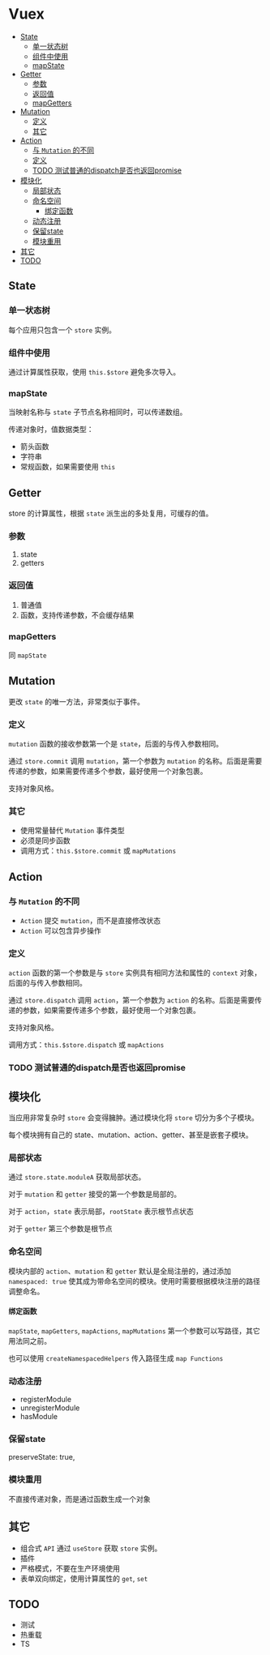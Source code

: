 # Vuex

- [State](#state)
  - [单一状态树](#单一状态树)
  - [组件中使用](#组件中使用)
  - [mapState](#mapstate)
- [Getter](#getter)
  - [参数](#参数)
  - [返回值](#返回值)
  - [mapGetters](#mapgetters)
- [Mutation](#mutation)
  - [定义](#定义)
  - [其它](#其它)
- [Action](#action)
  - [与 `Mutation` 的不同](#与-mutation-的不同)
  - [定义](#定义-1)
  - [TODO 测试普通的dispatch是否也返回promise](#todo-测试普通的dispatch是否也返回promise)
- [模块化](#模块化)
  - [局部状态](#局部状态)
  - [命名空间](#命名空间)
    - [绑定函数](#绑定函数)
  - [动态注册](#动态注册)
  - [保留state](#保留state)
  - [模块重用](#模块重用)
- [其它](#其它-1)
- [TODO](#todo)

## State

### 单一状态树

每个应用只包含一个 `store` 实例。

### 组件中使用

通过计算属性获取，使用 `this.$store` 避免多次导入。

### mapState

当映射名称与 `state` 子节点名称相同时，可以传递数组。

传递对象时，值数据类型：

- 箭头函数
- 字符串
- 常规函数，如果需要使用 `this`

## Getter

store 的计算属性，根据 `state` 派生出的多处复用，可缓存的值。

### 参数

1. state
2. getters

### 返回值

1. 普通值
2. 函数，支持传递参数，不会缓存结果

### mapGetters

同 `mapState`

## Mutation

更改 `state` 的唯一方法，非常类似于事件。

### 定义

`mutation` 函数的接收参数第一个是 `state`，后面的与传入参数相同。

通过 `store.commit` 调用 `mutation`，第一个参数为 `mutation` 的名称。后面是需要传递的参数，如果需要传递多个参数，最好使用一个对象包裹。

支持对象风格。

### 其它

- 使用常量替代 `Mutation` 事件类型
- 必须是同步函数
- 调用方式：`this.$store.commit` 或 `mapMutations`

## Action

### 与 `Mutation` 的不同

- `Action` 提交 `mutation`，而不是直接修改状态
- `Action` 可以包含异步操作

### 定义

`action` 函数的第一个参数是与 `store` 实例具有相同方法和属性的 `context` 对象，后面的与传入参数相同。

通过 `store.dispatch` 调用 `action`，第一个参数为 `action` 的名称。后面是需要传递的参数，如果需要传递多个参数，最好使用一个对象包裹。

支持对象风格。

调用方式：`this.$store.dispatch` 或 `mapActions`

### TODO 测试普通的dispatch是否也返回promise

## 模块化

当应用非常复杂时 `store` 会变得臃肿。通过模块化将 `store` 切分为多个子模块。

每个模块拥有自己的 state、mutation、action、getter、甚至是嵌套子模块。

### 局部状态

通过 `store.state.moduleA` 获取局部状态。

对于 `mutation` 和 `getter` 接受的第一个参数是局部的。

对于  `action`，`state` 表示局部，`rootState` 表示根节点状态

对于 `getter` 第三个参数是根节点

### 命名空间

模块内部的 `action`、`mutation` 和 `getter` 默认是全局注册的，通过添加 `namespaced: true` 使其成为带命名空间的模块。使用时需要根据模块注册的路径调整命名。

#### 绑定函数

`mapState`, `mapGetters`, `mapActions`, `mapMutations` 第一个参数可以写路径，其它用法同之前。

也可以使用 `createNamespacedHelpers` 传入路径生成 `map Functions`

### 动态注册

- registerModule
- unregisterModule
- hasModule

### 保留state

preserveState: true,

### 模块重用

不直接传递对象，而是通过函数生成一个对象

## 其它

- 组合式 `API` 通过 `useStore` 获取 `store` 实例。
- 插件
- 严格模式，不要在生产环境使用
- 表单双向绑定，使用计算属性的 `get`, `set`

## TODO

- 测试
- 热重载
- TS
